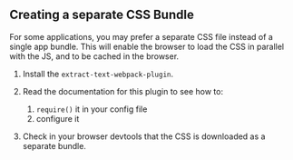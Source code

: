 ## Creating a separate CSS Bundle

For some applications, you may prefer a separate CSS file instead of a single app bundle.
This will enable the browser to load the CSS in parallel with the JS,
and to be cached in the browser.

1. Install the `extract-text-webpack-plugin`.

2. Read the documentation for this plugin to
   see how to:

    1. `require()` it in your config file
    1. configure it

3. Check in your browser devtools that the CSS is downloaded as a separate
   bundle.